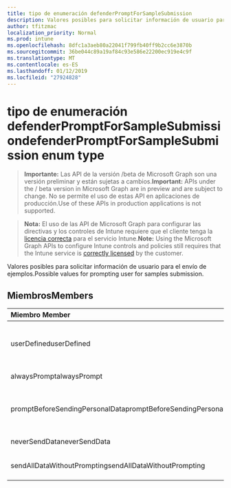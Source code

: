 ```yaml
---
title: tipo de enumeración defenderPromptForSampleSubmission
description: Valores posibles para solicitar información de usuario para el envío de ejemplos.
author: tfitzmac
localization_priority: Normal
ms.prod: intune
ms.openlocfilehash: 8dfc1a3aeb80a22041f799fb40ff9b2cc6e3870b
ms.sourcegitcommit: 36be044c89a19af84c93e586e22200ec919e4c9f
ms.translationtype: MT
ms.contentlocale: es-ES
ms.lasthandoff: 01/12/2019
ms.locfileid: "27924828"
---
```

# <a name="defenderpromptforsamplesubmission-enum-type"></a><span data-ttu-id="776ac-103">tipo de enumeración defenderPromptForSampleSubmission</span><span class="sxs-lookup"><span data-stu-id="776ac-103">defenderPromptForSampleSubmission enum type</span></span>

> <span data-ttu-id="776ac-104">**Importante:** Las API de la versión /beta de Microsoft Graph son una versión preliminar y están sujetas a cambios.</span><span class="sxs-lookup"><span data-stu-id="776ac-104">**Important:** APIs under the / beta version in Microsoft Graph are in preview and are subject to change.</span></span> <span data-ttu-id="776ac-105">No se permite el uso de estas API en aplicaciones de producción.</span><span class="sxs-lookup"><span data-stu-id="776ac-105">Use of these APIs in production applications is not supported.</span></span>

> <span data-ttu-id="776ac-106">**Nota:** El uso de las API de Microsoft Graph para configurar las directivas y los controles de Intune requiere que el cliente tenga la [licencia correcta](https://go.microsoft.com/fwlink/?linkid=839381) para el servicio Intune.</span><span class="sxs-lookup"><span data-stu-id="776ac-106">**Note:** Using the Microsoft Graph APIs to configure Intune controls and policies still requires that the Intune service is [correctly licensed](https://go.microsoft.com/fwlink/?linkid=839381) by the customer.</span></span>

<span data-ttu-id="776ac-107">Valores posibles para solicitar información de usuario para el envío de ejemplos.</span><span class="sxs-lookup"><span data-stu-id="776ac-107">Possible values for prompting user for samples submission.</span></span>
## <a name="members"></a><span data-ttu-id="776ac-108">Miembros</span><span class="sxs-lookup"><span data-stu-id="776ac-108">Members</span></span>
|<span data-ttu-id="776ac-109">Miembro	</span><span class="sxs-lookup"><span data-stu-id="776ac-109">Member</span></span>|<span data-ttu-id="776ac-110">Valor</span><span class="sxs-lookup"><span data-stu-id="776ac-110">Value</span></span>|<span data-ttu-id="776ac-111">Descripción</span><span class="sxs-lookup"><span data-stu-id="776ac-111">Description</span></span>|
|:---|:---|:---|
|<span data-ttu-id="776ac-112">userDefined</span><span class="sxs-lookup"><span data-stu-id="776ac-112">userDefined</span></span>|<span data-ttu-id="776ac-113">0</span><span class="sxs-lookup"><span data-stu-id="776ac-113">0</span></span>|<span data-ttu-id="776ac-114">Definido por el usuario, valor predeterminado, sin intención.</span><span class="sxs-lookup"><span data-stu-id="776ac-114">User Defined, default value, no intent.</span></span>|
|<span data-ttu-id="776ac-115">alwaysPrompt</span><span class="sxs-lookup"><span data-stu-id="776ac-115">alwaysPrompt</span></span>|<span data-ttu-id="776ac-116">1</span><span class="sxs-lookup"><span data-stu-id="776ac-116">1</span></span>|<span data-ttu-id="776ac-117">Preguntar siempre.</span><span class="sxs-lookup"><span data-stu-id="776ac-117">Always prompt.</span></span>|
|<span data-ttu-id="776ac-118">promptBeforeSendingPersonalData</span><span class="sxs-lookup"><span data-stu-id="776ac-118">promptBeforeSendingPersonalData</span></span>|<span data-ttu-id="776ac-119">2</span><span class="sxs-lookup"><span data-stu-id="776ac-119">2</span></span>|<span data-ttu-id="776ac-120">Preguntar antes de enviar datos personales.</span><span class="sxs-lookup"><span data-stu-id="776ac-120">Prompt before sending personal data.</span></span>|
|<span data-ttu-id="776ac-121">neverSendData</span><span class="sxs-lookup"><span data-stu-id="776ac-121">neverSendData</span></span>|<span data-ttu-id="776ac-122">3</span><span class="sxs-lookup"><span data-stu-id="776ac-122">3</span></span>|<span data-ttu-id="776ac-123">No enviar nunca datos.</span><span class="sxs-lookup"><span data-stu-id="776ac-123">Never send data.</span></span>|
|<span data-ttu-id="776ac-124">sendAllDataWithoutPrompting</span><span class="sxs-lookup"><span data-stu-id="776ac-124">sendAllDataWithoutPrompting</span></span>|<span data-ttu-id="776ac-125">4</span><span class="sxs-lookup"><span data-stu-id="776ac-125">4</span></span>|<span data-ttu-id="776ac-126">Enviar todos los datos sin preguntar.</span><span class="sxs-lookup"><span data-stu-id="776ac-126">Send all data without prompting.</span></span>|





